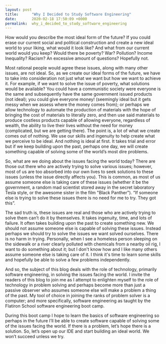 ```yaml
---
layout: post
title:      "Why I Decided to Study Software Engineering"
date:       2020-02-18 17:50:09 +0000
permalink:  why_i_decided_to_study_software_engineering
---
```



How would you describe the most ideal form of the future? If you could erase our current social and political construction and create a new ideal world to your liking, what would it look like? And what from our current world would you keep? Would there be poverty? War? Pollution? Income Inequality? Racism? An excessive amount of questions? Hopefully not. 

Most rational people would agree these issues, along with many other issues, are not ideal. So, as we create our ideal forms of the future, we have to take into consideration not just what we want but how we want to achieve it. For example, if we want to solve the issue of poverty, what solutions would be available? You could have a communistic society were everyone is the same and subsequently have the same government issued products (not ideal); you could give everyone money! (seemingly ideal but it gets messy when we assess where the money comes from); or perhaps we allow technology to automate the production of materials with the hope of bringing the cost of materials to literally zero, and then use said materials to produce costless products capable of allowing everyone, regardless of wealth, the ability to live their lives without the need for money (complicated, but we are getting there). The point is, a lot of what we create comes out of nothing. We use our skills and ingenuity to help create what we perceive to be ideal. And nothing is ideal at first. It takes trial and error but if we keep building upon the past, perhaps one day, we will create something capable of solving some of the world’s most dire problems.

So, what are we doing about the issues facing the world today? There are those out there who are actively trying to solve various issues; however, most of us are too absorbed into our own lives to seek solutions to these issues (unless the issue directly affects you). This is common, as most of us assume someone else is taking care of these issues (whether it be the government, a random mad scientist stored away in the secret laboratory Tesla style, or the awesome sister in the film "Black Panther"). “If someone else is trying to solve these issues there is no need for me to try. They got this”. 

The sad truth is, these issues are real and those who are actively trying to solve them can’t do it by themselves. It takes ingenuity, time, and lots of failure. It often takes building upon the past to create something new. We should not assume someone else is capable of solving these issues. Instead perhaps we should try to solve the issues we want solved ourselves. There is no harm in trying. Personally, when I see a homeless person sleeping on the sidewalk or a river clearly polluted with chemicals from a nearby oil rig, I want to do something about it; but I don't know how and I like many others assume someone else is taking care of it. I think it's time to learn some skills and hopefully be able to solve a few problems independently. 

And so, the subject of this blog deals with the role of technology, primarily software engineering, in solving the issues facing the world.  I invite the readers of this blog to join me as I attempt to enlighten myself to the role of technology in problem solving and perhaps become more than just a passive observer who assumes someone else will make a problem a thing of the past.  My tool of choice in joining the ranks of problem solver is a computer; and more specifically, software engineering as taught by the Flatiron School software engineering boot camp. 

During this boot camp I hope to learn the basics of software engineering so perhaps in the future I’ll be able to create software capable of solving some of the issues facing the world. If there is a problem, let’s hope there is a solution. So, let’s open up our IDE and start building an ideal world. We won’t succeed unless we try. 


